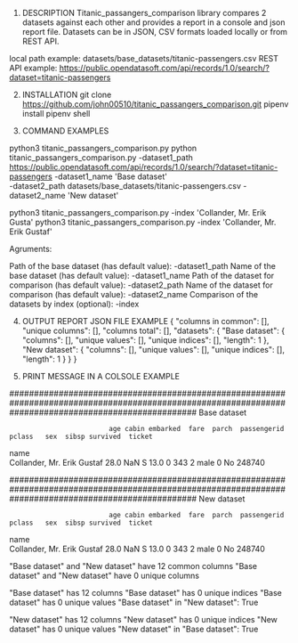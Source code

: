 1) DESCRIPTION
Titanic_passangers_comparison library compares 2 datasets against each other and provides a report in a console
and json report file. Datasets can be in JSON, CSV formats loaded locally or from REST API.

local path example: datasets/base_datasets/titanic-passengers.csv
REST API example: https://public.opendatasoft.com/api/records/1.0/search/?dataset=titanic-passengers

2) INSTALLATION
git clone https://github.com/john00510/titanic_passangers_comparison.git
pipenv install
pipenv shell

3) COMMAND EXAMPLES

python3 titanic_passangers_comparison.py
python titanic_passangers_comparison.py -dataset1_path https://public.opendatasoft.com/api/records/1.0/search/?dataset=titanic-passengers -dataset1_name 'Base dataset'\
  -dataset2_path datasets/base_datasets/titanic-passengers.csv -dataset2_name 'New dataset'

python3 titanic_passangers_comparison.py -index 'Collander, Mr. Erik Gusta'
python3 titanic_passangers_comparison.py -index 'Collander, Mr. Erik Gustaf'

Agruments: 

Path of the base dataset (has default value): -dataset1_path
Name of the base dataset (has default value): -dataset1_name
Path of the dataset for comparison (has default value): -dataset2_path
Name of the dataset for comparison (has default value): -dataset2_name
Comparison of the datasets by index (optional): -index

4) OUTPUT REPORT JSON FILE EXAMPLE
{
  "columns in common": [],
  "unique columns": [],
  "columns total": [],
  "datasets": {
    "Base dataset": {
      "columns": [],
      "unique values": [],
      "unique indices": [],
      "length": 1
    },
    "New dataset": {
      "columns": [],
      "unique values": [],
      "unique indices": [],
      "length": 1
    }
  }
}

5) PRINT MESSAGE IN A COLSOLE EXAMPLE

######################################################################################################################################################
Base dataset 

                             age cabin embarked  fare  parch  passengerid  pclass   sex  sibsp survived  ticket
name                                                                                                           
Collander, Mr. Erik Gustaf  28.0   NaN        S  13.0      0          343       2  male      0       No  248740 

######################################################################################################################################################
New dataset 

                             age cabin embarked  fare  parch  passengerid  pclass   sex  sibsp survived  ticket
name                                                                                                           
Collander, Mr. Erik Gustaf  28.0   NaN        S  13.0      0          343       2  male      0       No  248740 

"Base dataset" and "New dataset" have 12 common columns
"Base dataset" and "New dataset" have 0 unique columns

"Base dataset" has 12 columns
"Base dataset" has 0 unique indices
"Base dataset" has 0 unique values
"Base dataset" in "New dataset": True

"New dataset" has 12 columns
"New dataset" has 0 unique indices
"New dataset" has 0 unique values
"New dataset" in "Base dataset": True
